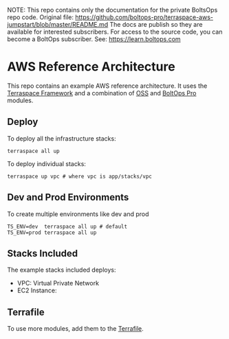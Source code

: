 <!-- note marker start -->
NOTE: This repo contains only the documentation for the private BoltsOps repo code.
Original file: https://github.com/boltops-pro/terraspace-aws-jumpstart/blob/master/README.md
The docs are publish so they are available for interested subscribers.
For access to the source code, you can become a BoltOps subscriber.
See: https://learn.boltops.com

<!-- note marker end -->

# AWS Reference Architecture

This repo contains an example AWS reference architecture. It uses the [Terraspace Framework](https://terraspace.cloud/) and a combination of [OSS](https://registry.terraform.io/browse/modules?provider=aws) and [BoltOps Pro](https://www.boltops.com/pro) modules.

## Deploy

To deploy all the infrastructure stacks:

    terraspace all up

To deploy individual stacks:

    terraspace up vpc # where vpc is app/stacks/vpc

## Dev and Prod Environments

To create multiple environments like dev and prod

    TS_ENV=dev  terraspace all up # default
    TS_ENV=prod terraspace all up

## Stacks Included

The example stacks included deploys:

* VPC: Virtual Private Network
* EC2 Instance:

## Terrafile

To use more modules, add them to the [Terrafile](https://terraspace.cloud/docs/terrafile/).
